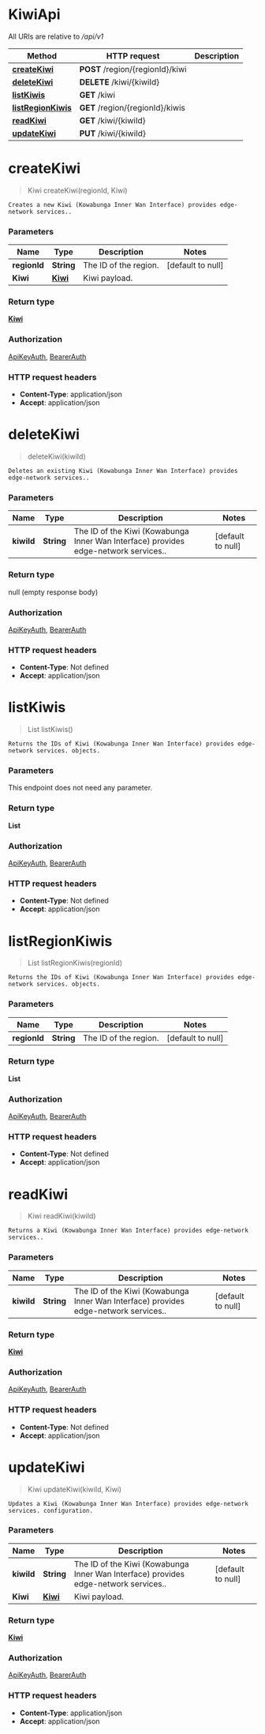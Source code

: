 # KiwiApi

All URIs are relative to */api/v1*

| Method | HTTP request | Description |
|------------- | ------------- | -------------|
| [**createKiwi**](KiwiApi.md#createKiwi) | **POST** /region/{regionId}/kiwi |  |
| [**deleteKiwi**](KiwiApi.md#deleteKiwi) | **DELETE** /kiwi/{kiwiId} |  |
| [**listKiwis**](KiwiApi.md#listKiwis) | **GET** /kiwi |  |
| [**listRegionKiwis**](KiwiApi.md#listRegionKiwis) | **GET** /region/{regionId}/kiwis |  |
| [**readKiwi**](KiwiApi.md#readKiwi) | **GET** /kiwi/{kiwiId} |  |
| [**updateKiwi**](KiwiApi.md#updateKiwi) | **PUT** /kiwi/{kiwiId} |  |


<a name="createKiwi"></a>
# **createKiwi**
> Kiwi createKiwi(regionId, Kiwi)



    Creates a new Kiwi (Kowabunga Inner Wan Interface) provides edge-network services..

### Parameters

|Name | Type | Description  | Notes |
|------------- | ------------- | ------------- | -------------|
| **regionId** | **String**| The ID of the region. | [default to null] |
| **Kiwi** | [**Kiwi**](../Models/Kiwi.md)| Kiwi payload. | |

### Return type

[**Kiwi**](../Models/Kiwi.md)

### Authorization

[ApiKeyAuth](../README.md#ApiKeyAuth), [BearerAuth](../README.md#BearerAuth)

### HTTP request headers

- **Content-Type**: application/json
- **Accept**: application/json

<a name="deleteKiwi"></a>
# **deleteKiwi**
> deleteKiwi(kiwiId)



    Deletes an existing Kiwi (Kowabunga Inner Wan Interface) provides edge-network services..

### Parameters

|Name | Type | Description  | Notes |
|------------- | ------------- | ------------- | -------------|
| **kiwiId** | **String**| The ID of the Kiwi (Kowabunga Inner Wan Interface) provides edge-network services.. | [default to null] |

### Return type

null (empty response body)

### Authorization

[ApiKeyAuth](../README.md#ApiKeyAuth), [BearerAuth](../README.md#BearerAuth)

### HTTP request headers

- **Content-Type**: Not defined
- **Accept**: application/json

<a name="listKiwis"></a>
# **listKiwis**
> List listKiwis()



    Returns the IDs of Kiwi (Kowabunga Inner Wan Interface) provides edge-network services. objects.

### Parameters
This endpoint does not need any parameter.

### Return type

**List**

### Authorization

[ApiKeyAuth](../README.md#ApiKeyAuth), [BearerAuth](../README.md#BearerAuth)

### HTTP request headers

- **Content-Type**: Not defined
- **Accept**: application/json

<a name="listRegionKiwis"></a>
# **listRegionKiwis**
> List listRegionKiwis(regionId)



    Returns the IDs of Kiwi (Kowabunga Inner Wan Interface) provides edge-network services. objects.

### Parameters

|Name | Type | Description  | Notes |
|------------- | ------------- | ------------- | -------------|
| **regionId** | **String**| The ID of the region. | [default to null] |

### Return type

**List**

### Authorization

[ApiKeyAuth](../README.md#ApiKeyAuth), [BearerAuth](../README.md#BearerAuth)

### HTTP request headers

- **Content-Type**: Not defined
- **Accept**: application/json

<a name="readKiwi"></a>
# **readKiwi**
> Kiwi readKiwi(kiwiId)



    Returns a Kiwi (Kowabunga Inner Wan Interface) provides edge-network services..

### Parameters

|Name | Type | Description  | Notes |
|------------- | ------------- | ------------- | -------------|
| **kiwiId** | **String**| The ID of the Kiwi (Kowabunga Inner Wan Interface) provides edge-network services.. | [default to null] |

### Return type

[**Kiwi**](../Models/Kiwi.md)

### Authorization

[ApiKeyAuth](../README.md#ApiKeyAuth), [BearerAuth](../README.md#BearerAuth)

### HTTP request headers

- **Content-Type**: Not defined
- **Accept**: application/json

<a name="updateKiwi"></a>
# **updateKiwi**
> Kiwi updateKiwi(kiwiId, Kiwi)



    Updates a Kiwi (Kowabunga Inner Wan Interface) provides edge-network services. configuration.

### Parameters

|Name | Type | Description  | Notes |
|------------- | ------------- | ------------- | -------------|
| **kiwiId** | **String**| The ID of the Kiwi (Kowabunga Inner Wan Interface) provides edge-network services.. | [default to null] |
| **Kiwi** | [**Kiwi**](../Models/Kiwi.md)| Kiwi payload. | |

### Return type

[**Kiwi**](../Models/Kiwi.md)

### Authorization

[ApiKeyAuth](../README.md#ApiKeyAuth), [BearerAuth](../README.md#BearerAuth)

### HTTP request headers

- **Content-Type**: application/json
- **Accept**: application/json

